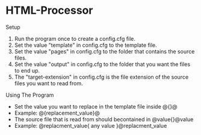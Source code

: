 # HTML-Processor

Setup
1. Run the program once to create a config.cfg file.
2. Set the value "template" in config.cfg to the template file.
3. Set the value "pages" in config.cfg to the folder that contains the source files.
4. Set the value "output" in config.cfg to the folder that you want the files to end up.
5. The "target-extension" in config.cfg is the file extension of the source files you want to read from. 

Using The Program
- Set the value you want to replace in the template file inside @{}@
- Example: @{replacement_value}@
- The source file that is read from should becontained in @value{}@value
- Example: @replacment_value{ any value }@replacment_value
